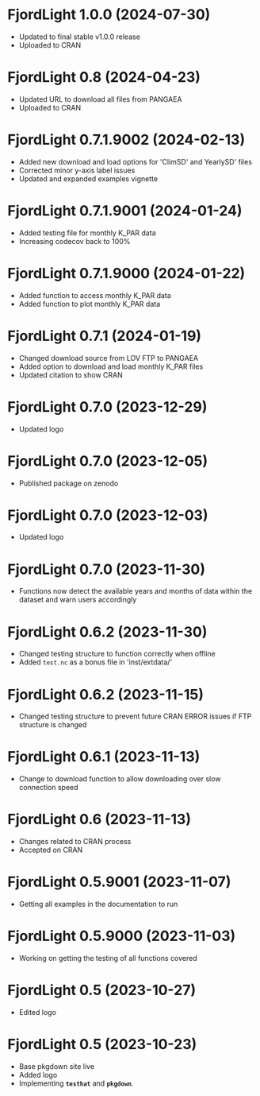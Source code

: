 # FjordLight 1.0.0 (2024-07-30)

* Updated to final stable v1.0.0 release
* Uploaded to CRAN

# FjordLight 0.8 (2024-04-23)

* Updated URL to download all files from PANGAEA
* Uploaded to CRAN

# FjordLight 0.7.1.9002 (2024-02-13)

* Added new download and load options for 'ClimSD' and YearlySD' files
* Corrected minor y-axis label issues
* Updated and expanded examples vignette

# FjordLight 0.7.1.9001 (2024-01-24)

* Added testing file for monthly K_PAR data
* Increasing codecov back to 100%

# FjordLight 0.7.1.9000 (2024-01-22)

* Added function to access monthly K_PAR data
* Added function to plot monthly K_PAR data

# FjordLight 0.7.1 (2024-01-19)

* Changed download source from LOV FTP to PANGAEA
* Added option to download and load monthly K_PAR files
* Updated citation to show CRAN

# FjordLight 0.7.0 (2023-12-29)

* Updated logo

# FjordLight 0.7.0 (2023-12-05)

* Published package on zenodo

# FjordLight 0.7.0 (2023-12-03)

* Updated logo

# FjordLight 0.7.0 (2023-11-30)

* Functions now detect the available years and months of data within the dataset and warn users accordingly

# FjordLight 0.6.2 (2023-11-30)

* Changed testing structure to function correctly when offline
* Added `test.nc` as a bonus file in 'inst/extdata/'

# FjordLight 0.6.2 (2023-11-15)

* Changed testing structure to prevent future CRAN ERROR issues if FTP structure is changed

# FjordLight 0.6.1 (2023-11-13)

* Change to download function to allow downloading over slow connection speed

# FjordLight 0.6 (2023-11-13)

* Changes related to CRAN process
* Accepted on CRAN

# FjordLight 0.5.9001 (2023-11-07)

* Getting all examples in the documentation to run

# FjordLight 0.5.9000 (2023-11-03)

* Working on getting the testing of all functions covered

# FjordLight 0.5 (2023-10-27)

* Edited logo

# FjordLight 0.5 (2023-10-23)

* Base pkgdown site live
* Added logo
* Implementing __`testhat`__ and __`pkgdown`__.
